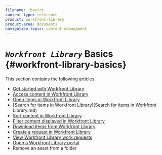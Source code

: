 ```yaml
---
filename: _basics
content-type: reference
product: workfront-library
product-area: documents
navigation-topic: content-management
---
```




# *`Workfront Library`* Basics {#workfront-library-basics}

This section contains the following articles:



* [Get started with Workfront Library](get-started-with-library.md) 
* [Access content in Workfront Library](access-content.md) 
* [Open items in Workfront Library](open-items-in-library.md) 
* [Search for items in Workfront Library](Search for items in Workfront Library.md) 
* [Sort content in Workfront Library](sort-content-in-library.md) 
* [Filter content displayed in Workfront Library](filter-content-displayed.md) 
* [Download items from Workfront Library](download-content-from-library.md) 
* [Create a request in Workfront Library](create-a-request-in-wf-library.md) 
* [View Workfront Library work requests](view-work-requests-in-library.md) 
* [Open a Workfront Library portal](open-a-portal.md) 
* Remove an asset from a folder



